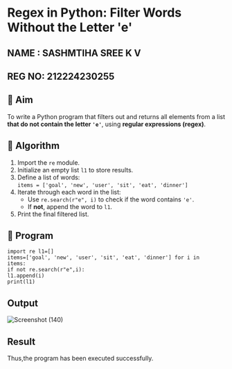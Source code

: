# Regex in Python: Filter Words Without the Letter 'e'
## NAME : SASHMTIHA SREE K V
## REG NO: 212224230255
## 🎯 Aim
To write a Python program that filters out and returns all elements from a list **that do not contain the letter `'e'`**, using **regular expressions (regex)**.

## 🧠 Algorithm
1. Import the `re` module.
2. Initialize an empty list `l1` to store results.
3. Define a list of words:  
   `items = ['goal', 'new', 'user', 'sit', 'eat', 'dinner']`
4. Iterate through each word in the list:
   - Use `re.search(r"e", i)` to check if the word contains `'e'`.
   - If **not**, append the word to `l1`.
5. Print the final filtered list.
   
## 🧾 Program
```
import re l1=[] 
items=['goal', 'new', 'user', 'sit', 'eat', 'dinner'] for i in 
items: 
if not re.search(r"e",i): 
l1.append(i) 
print(l1)
```
## Output
![Screenshot (140)](https://github.com/user-attachments/assets/f2d132bc-1988-4d51-957a-ca53442d39e9)

## Result
Thus,the program has been executed successfully.
